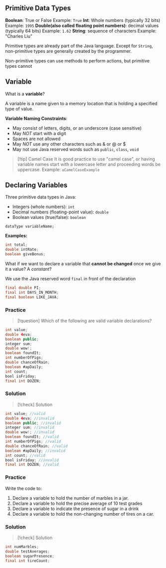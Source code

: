 ## Primitive Data Types

**Boolean**: True or False 
Example: `True`
**Int**: Whole numbers (typically 32 bits)
Example: `1995`
**Double(also called floating point numbers)**: decimal values (typically 64 bits)
Example: `1.62`
**String**: sequence of characters
Example: "Charles Liu"

Primitive types are already part of the Java language. Except for `String`, non-primitive types are generally created by the programmer.

Non-primitive types can use methods to perform actions, but primitive types cannot

## Variable

What is a **variable**?

A variable is a name given to a memory location that is holding a specified type of value.

**Variable Naming Constraints**: 
- May consist of letters, digits, or an underscore (case sensitive)
- May *NOT* start with a digit
- Spaces are not allowed
- May *NOT* use any other characters such as & or @ or $
- May not use Java reserved words such as `public`, `class`, `void`
>[!tip] Camel Case
>It is good practice to use "camel case", or having variable names start with a lowercase letter and proceeding words be uppercase.
>Example: `aCamelCaseExample`

## Declaring Variables

Three primitive data types in Java:
- Integers (whole numbers): `int`
- Decimal numbers (floating-point value): `double`
- Boolean values (true/false): `boolean`

`dataType variableName;`

**Examples:**
```java
int total;
double intRate;
boolean giveBonus;
```

What if we want to declare a variable that **cannot be changed** once we give it a value? A *constant*?

We use the Java reserved word `final` in front of the declaration

```java
final double PI;
final int DAYS_IN_MONTH;
final boolean LIKE_JAVA;
```

### Practice

>[!question] Which of the following are valid variable declarations?

```java
int value;
double 4eva;
boolean public;
integer sum;
double wow!;
boolean foundIt;
int numberOfPigs;
double chanceOfRain;
boolean #apDaily;
int count;
bool isFriday;
final int DOZEN;
```

### Solution 

>[!check] Solution

```java
int value; //valid
double 4eva; //invalid
boolean public; //invalid
integer sum; //invalid
double wow!; //invalid
boolean foundIt; //valid
int numberOfPigs; //valid
double chanceOfRain; //valid
boolean #apDaily; //invalid
int count; //valid
bool isFriday; //invalid
final int DOZEN; //valid
```

### Practice

Write the code to:
1. Declare a variable to hold the number of marbles in a jar.
2. Declare a variable to hold the precise average of 10 test grades
3. Declare a variable to indicate the presence of sugar in a drink
4. Declare a variable to hold the non-changing number of tires on a car.

### Solution

>[!check] Solution

```java
int numMarbles;
double testAverages;
boolean sugarPresence;
final int tireCount;
```
